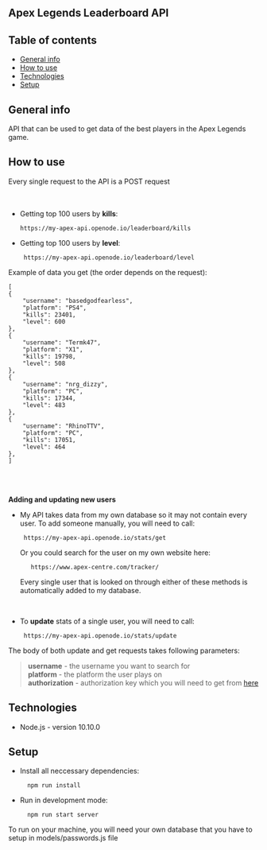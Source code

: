 ## Apex Legends Leaderboard API


## Table of contents
* [General info](#general-info)
* [How to use](#how-to-use)
* [Technologies](#technologies)
* [Setup](#setup)


## General info
API that can be used to get data of the best players in the Apex Legends game.


## How to use


 Every single request to the API is a POST request<br/><br/><br/>

 -  Getting top 100 users by **kills**:

		https://my-apex-api.openode.io/leaderboard/kills


 - Getting top 100 users by **level**:
 
		https://my-apex-api.openode.io/leaderboard/level

Example of data you get (the order depends on the request):

	[
    {
        "username": "basedgodfearless",
        "platform": "PS4",
        "kills": 23401,
        "level": 600
    },
    {
        "username": "Termk47",
        "platform": "X1",
        "kills": 19798,
        "level": 508
    },
    {
        "username": "nrg_dizzy",
        "platform": "PC",
        "kills": 17344,
        "level": 483
    },
    {
        "username": "RhinoTTV",
        "platform": "PC",
        "kills": 17051,
        "level": 464
    },
	]
<br />
<br />


**Adding and updating new users** 
 - My API takes data from my own database so it may not contain every
   user. To add someone manually, you will need to call:

	    https://my-apex-api.openode.io/stats/get
	  Or you could search for the user on my own website here:
  
		  https://www.apex-centre.com/tracker/

	Every single user that is looked on through either of these methods is automatically added to my database. 


 <br/>

 - To **update** stats of a single user, you will need to call:
	
	    https://my-apex-api.openode.io/stats/update


The body of both update and get requests takes following parameters:

> **username** - the username you want to search for<br/>
> **platform** - the platform the user plays on<br/>
> **authorization** - authorization key which you will need to get from <a href="http://api.mozambiquehe.re/getkey">here</a>



## Technologies
* Node.js - version 10.10.0


## Setup

* Install all neccessary dependencies:<br/>

        npm run install

* Run in development mode:<br/>

		npm run start server

To run on your machine, you will need your own database that you have to setup in models/passwords.js file


